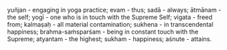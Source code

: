 yuñjan - engaging in yoga practice; evam - thus; sadā - always; ātmānam - the self; yogī - one who is in touch with the Supreme Self; vigata - freed from; kalmaṣaḥ - all material contamination; sukhena - in transcendental happiness; brahma-saṁsparśam - being in constant touch with the Supreme; atyantam - the highest; sukham - happiness; aśnute - attains.